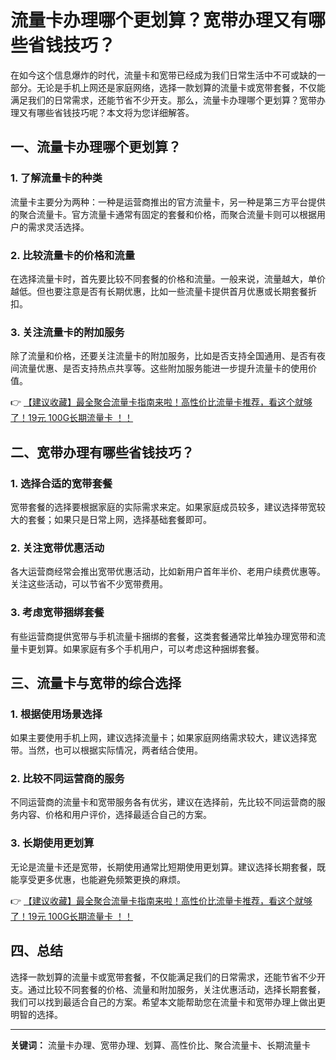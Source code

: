 # 流量卡办理哪个更划算？宽带办理又有哪些省钱技巧？

在如今这个信息爆炸的时代，流量卡和宽带已经成为我们日常生活中不可或缺的一部分。无论是手机上网还是家庭网络，选择一款划算的流量卡或宽带套餐，不仅能满足我们的日常需求，还能节省不少开支。那么，流量卡办理哪个更划算？宽带办理又有哪些省钱技巧呢？本文将为您详细解答。

## 一、流量卡办理哪个更划算？

### 1. 了解流量卡的种类
流量卡主要分为两种：一种是运营商推出的官方流量卡，另一种是第三方平台提供的聚合流量卡。官方流量卡通常有固定的套餐和价格，而聚合流量卡则可以根据用户的需求灵活选择。

### 2. 比较流量卡的价格和流量
在选择流量卡时，首先要比较不同套餐的价格和流量。一般来说，流量越大，单价越低。但也要注意是否有长期优惠，比如一些流量卡提供首月优惠或长期套餐折扣。

### 3. 关注流量卡的附加服务
除了流量和价格，还要关注流量卡的附加服务，比如是否支持全国通用、是否有夜间流量优惠、是否支持热点共享等。这些附加服务能进一步提升流量卡的使用价值。

👉 [【建议收藏】最全聚合流量卡指南来啦！高性价比流量卡推荐，看这个就够了！19元 100G长期流量卡 ！！](https://bit.ly/Liuliangka)

## 二、宽带办理有哪些省钱技巧？

### 1. 选择合适的宽带套餐
宽带套餐的选择要根据家庭的实际需求来定。如果家庭成员较多，建议选择带宽较大的套餐；如果只是日常上网，选择基础套餐即可。

### 2. 关注宽带优惠活动
各大运营商经常会推出宽带优惠活动，比如新用户首年半价、老用户续费优惠等。关注这些活动，可以节省不少宽带费用。

### 3. 考虑宽带捆绑套餐
有些运营商提供宽带与手机流量卡捆绑的套餐，这类套餐通常比单独办理宽带和流量卡更划算。如果家庭有多个手机用户，可以考虑这种捆绑套餐。

## 三、流量卡与宽带的综合选择

### 1. 根据使用场景选择
如果主要使用手机上网，建议选择流量卡；如果家庭网络需求较大，建议选择宽带。当然，也可以根据实际情况，两者结合使用。

### 2. 比较不同运营商的服务
不同运营商的流量卡和宽带服务各有优劣，建议在选择前，先比较不同运营商的服务内容、价格和用户评价，选择最适合自己的方案。

### 3. 长期使用更划算
无论是流量卡还是宽带，长期使用通常比短期使用更划算。建议选择长期套餐，既能享受更多优惠，也能避免频繁更换的麻烦。

👉 [【建议收藏】最全聚合流量卡指南来啦！高性价比流量卡推荐，看这个就够了！19元 100G长期流量卡 ！！](https://bit.ly/Liuliangka)

## 四、总结

选择一款划算的流量卡或宽带套餐，不仅能满足我们的日常需求，还能节省不少开支。通过比较不同套餐的价格、流量和附加服务，关注优惠活动，选择长期套餐，我们可以找到最适合自己的方案。希望本文能帮助您在流量卡和宽带办理上做出更明智的选择。

---

**关键词：** 流量卡办理、宽带办理、划算、高性价比、聚合流量卡、长期流量卡